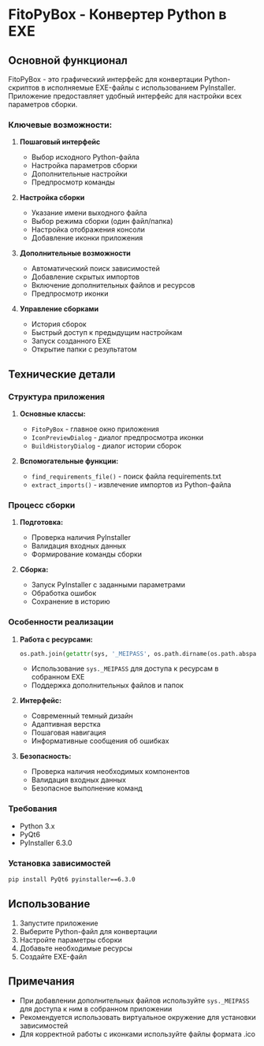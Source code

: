 # FitoPyBox - Конвертер Python в EXE

## Основной функционал

FitoPyBox - это графический интерфейс для конвертации Python-скриптов в исполняемые EXE-файлы с использованием PyInstaller. Приложение предоставляет удобный интерфейс для настройки всех параметров сборки.

### Ключевые возможности:

1. **Пошаговый интерфейс**
   - Выбор исходного Python-файла
   - Настройка параметров сборки
   - Дополнительные настройки
   - Предпросмотр команды

2. **Настройка сборки**
   - Указание имени выходного файла
   - Выбор режима сборки (один файл/папка)
   - Настройка отображения консоли
   - Добавление иконки приложения

3. **Дополнительные возможности**
   - Автоматический поиск зависимостей
   - Добавление скрытых импортов
   - Включение дополнительных файлов и ресурсов
   - Предпросмотр иконки

4. **Управление сборками**
   - История сборок
   - Быстрый доступ к предыдущим настройкам
   - Запуск созданного EXE
   - Открытие папки с результатом

## Технические детали

### Структура приложения

1. **Основные классы:**
   - `FitoPyBox` - главное окно приложения
   - `IconPreviewDialog` - диалог предпросмотра иконки
   - `BuildHistoryDialog` - диалог истории сборок

2. **Вспомогательные функции:**
   - `find_requirements_file()` - поиск файла requirements.txt
   - `extract_imports()` - извлечение импортов из Python-файла

### Процесс сборки

1. **Подготовка:**
   - Проверка наличия PyInstaller
   - Валидация входных данных
   - Формирование команды сборки

2. **Сборка:**
   - Запуск PyInstaller с заданными параметрами
   - Обработка ошибок
   - Сохранение в историю

### Особенности реализации

1. **Работа с ресурсами:**
   ```python
   os.path.join(getattr(sys, '_MEIPASS', os.path.dirname(os.path.abspath(__file__))), 'ваш_файл.ext')
   ```
   - Использование `sys._MEIPASS` для доступа к ресурсам в собранном EXE
   - Поддержка дополнительных файлов и папок

2. **Интерфейс:**
   - Современный темный дизайн
   - Адаптивная верстка
   - Пошаговая навигация
   - Информативные сообщения об ошибках

3. **Безопасность:**
   - Проверка наличия необходимых компонентов
   - Валидация входных данных
   - Безопасное выполнение команд

### Требования

- Python 3.x
- PyQt6
- PyInstaller 6.3.0

### Установка зависимостей

```bash
pip install PyQt6 pyinstaller==6.3.0
```

## Использование

1. Запустите приложение
2. Выберите Python-файл для конвертации
3. Настройте параметры сборки
4. Добавьте необходимые ресурсы
5. Создайте EXE-файл

## Примечания

- При добавлении дополнительных файлов используйте `sys._MEIPASS` для доступа к ним в собранном приложении
- Рекомендуется использовать виртуальное окружение для установки зависимостей
- Для корректной работы с иконками используйте файлы формата .ico 
